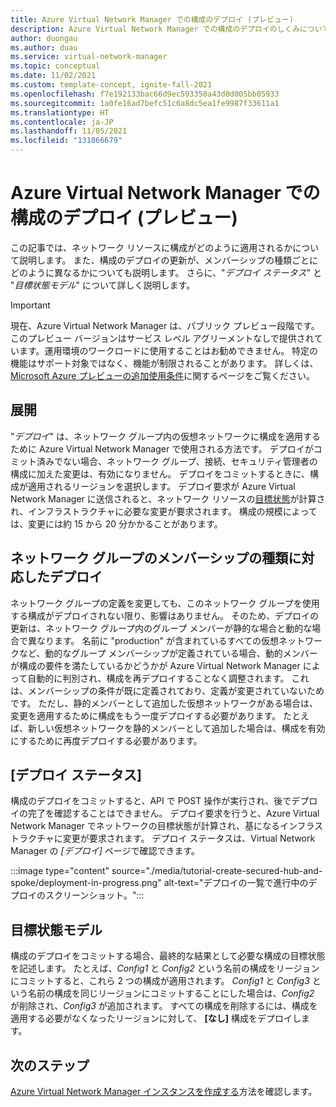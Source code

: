 ```yaml
---
title: Azure Virtual Network Manager での構成のデプロイ (プレビュー)
description: Azure Virtual Network Manager での構成のデプロイのしくみについて説明します。
author: duongau
ms.author: duau
ms.service: virtual-network-manager
ms.topic: conceptual
ms.date: 11/02/2021
ms.custom: template-concept, ignite-fall-2021
ms.openlocfilehash: f7e192133bac66d9ec593350a43d0d005bb05933
ms.sourcegitcommit: 1a0fe16ad7befc51c6a8dc5ea1fe9987f33611a1
ms.translationtype: HT
ms.contentlocale: ja-JP
ms.lasthandoff: 11/05/2021
ms.locfileid: "131866679"
---
```

# <a name="configuration-deployments-in-azure-virtual-network-manager-preview"></a>Azure Virtual Network Manager での構成のデプロイ (プレビュー)

この記事では、ネットワーク リソースに構成がどのように適用されるかについて説明します。 また、構成のデプロイの更新が、メンバーシップの種類ごとにどのように異なるかについても説明します。 さらに、"*デプロイ ステータス*" と "*目標状態モデル*" について詳しく説明します。

> [!IMPORTANT]
> 現在、Azure Virtual Network Manager は、パブリック プレビュー段階です。
> このプレビュー バージョンはサービス レベル アグリーメントなしで提供されています。運用環境のワークロードに使用することはお勧めできません。 特定の機能はサポート対象ではなく、機能が制限されることがあります。
> 詳しくは、[Microsoft Azure プレビューの追加使用条件](https://azure.microsoft.com/support/legal/preview-supplemental-terms/)に関するページをご覧ください。

## <a name="deployment"></a>展開

"*デプロイ*" は、ネットワーク グループ内の仮想ネットワークに構成を適用するために Azure Virtual Network Manager で使用される方法です。 デプロイがコミット済みでない場合、ネットワーク グループ、接続、セキュリティ管理者の構成に加えた変更は、有効になりません。 デプロイをコミットするときに、構成が適用されるリージョンを選択します。 デプロイ要求が Azure Virtual Network Manager に送信されると、ネットワーク リソースの[目標状態](#goalstate)が計算され、インフラストラクチャに必要な変更が要求されます。 構成の規模によっては、変更には約 15 から 20 分かかることがあります。

## <a name="deployment-against-network-group-membership-types"></a><a name="deployment"></a>ネットワーク グループのメンバーシップの種類に対応したデプロイ

ネットワーク グループの定義を変更しても、このネットワーク グループを使用する構成がデプロイされない限り、影響はありません。 そのため、デプロイの更新は、ネットワーク グループ内のグループ メンバーが静的な場合と動的な場合で異なります。 名前に "production" が含まれているすべての仮想ネットワークなど、動的なグループ メンバーシップが定義されている場合、動的メンバーが構成の要件を満たしているかどうかが Azure Virtual Network Manager によって自動的に判別され、構成を再デプロイすることなく調整されます。 これは、メンバーシップの条件が既に定義されており、定義が変更されていないためです。 ただし、静的メンバーとして追加した仮想ネットワークがある場合は、変更を適用するために構成をもう一度デプロイする必要があります。 たとえば、新しい仮想ネットワークを静的メンバーとして追加した場合は、構成を有効にするために再度デプロイする必要があります。

## <a name="deployment-status"></a>[デプロイ ステータス]

構成のデプロイをコミットすると、API で POST 操作が実行され、後でデプロイの完了を確認することはできません。 デプロイ要求を行うと、Azure Virtual Network Manager でネットワークの目標状態が計算され、基になるインフラストラクチャに変更が要求されます。 デプロイ ステータスは、Virtual Network Manager の *[デプロイ]* ページで確認できます。

:::image type="content" source="./media/tutorial-create-secured-hub-and-spoke/deployment-in-progress.png" alt-text="デプロイの一覧で進行中のデプロイのスクリーンショット。":::

## <a name="goal-state-model"></a><a name = "goalstate"></a>目標状態モデル

構成のデプロイをコミットする場合、最終的な結果として必要な構成の目標状態を記述します。 たとえば、*Config1* と *Config2* という名前の構成をリージョンにコミットすると、これら 2 つの構成が適用されます。 *Config1* と *Config3* という名前の構成を同じリージョンにコミットすることにした場合は、*Config2* が削除され、*Config3* が追加されます。 すべての構成を削除するには、構成を適用する必要がなくなったリージョンに対して、 **[なし]** 構成をデプロイします。

## <a name="next-steps"></a>次のステップ

[Azure Virtual Network Manager インスタンスを作成する](create-virtual-network-manager-portal.md)方法を確認します。
